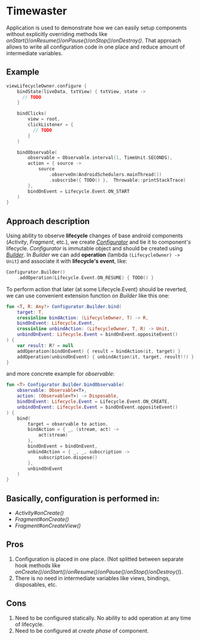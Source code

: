 # Timewaster
Application is used to demonstrate how we can easily setup components without explicitly overriding methods like *onStart()*/*onResume()*/*onPause()*/*onStop()*/*onDestroy()*. 
That approach allows to write all configuration code in one place and reduce amount of intermediate variables.
 
## Example
```kotlin
viewLifecycleOwner.configure {  
	bindState(liveData, txtView) { txtView, state ->  
	  // TODO
	}

	bindClicks(  
		view = root,  
		clickListener = {  
		  // TODO
		}  
	)

	bindObservable(  
		observable = Observable.interval(1, TimeUnit.SECONDS),  
		action = { source ->  
			source  
				.observeOn(AndroidSchedulers.mainThread())  
				.subscribe({ TODO() },  Throwable::printStackTrace)  
		},  
		bindOnEvent = Lifecycle.Event.ON_START  
	)
}
```

## Approach description

Using ability to observe **lifecycle** changes of base android components (*Activity*, *Fragment*, etc.), we create [*Configurator*](app/src/main/java/ru/constorvar/timewaster/Configurator.kt) and tie it to component's lifecycle. 
*Configurator* is immutable object and should be created using [*Builder*](app/src/main/java/ru/constorvar/timewaster/Configurator.kt#L70). In *Builder* we can add **operation** (lambda `(LifecycleOwner) -> Unit`) and associate it with **lifecycle's event**, like:
```kotlin
Configurator.Builder()
	.addOperation(Lifecycle.Event.ON_RESUME) { TODO() }
```
To perform action that later (at some Lifecycle.Event) should be reverted, we can use convenient extension function on *Builder* like this one:
```kotlin
fun <T, R: Any?> Configurator.Builder.bind(
    target: T,
    crossinline bindAction: (LifecycleOwner, T) -> R,
    bindOnEvent: Lifecycle.Event,
    crossinline unbindAction: (LifecycleOwner, T, R) -> Unit,
    unbindOnEvent: Lifecycle.Event = bindOnEvent.oppositeEvent()
) {
    var result: R? = null
    addOperation(bindOnEvent) { result = bindAction(it, target) }
    addOperation(unbindOnEvent) { unbindAction(it, target, result!!) }
}
```
and more concrete example for *observable*:
```kotlin
fun <T> Configurator.Builder.bindObservable(
    observable: Observable<T>,
    action: (Observable<T>) -> Disposable,
    bindOnEvent: Lifecycle.Event = Lifecycle.Event.ON_CREATE,
    unbindOnEvent: Lifecycle.Event = bindOnEvent.oppositeEvent()
) {
    bind(
        target = observable to action,
        bindAction = { _, (stream, act) ->
            act(stream)
        },
        bindOnEvent = bindOnEvent,
        unbindAction = { _, _, subscription ->
            subscription.dispose()
        },
        unbindOnEvent
    )
}
```

## Basically, configuration is performed in:
- *Activity#onCreate()*
- *Fragment#onCreate()*
- *Fragment#onCreateView()*

## Pros
1. Configuration is placed in one place. (Not splitted between separate hook methods like *onCreate()*/*onStart()*/*onResume()*/*onPause()*/*onStop()*/*onDestroy()*).
2. There is no need in intermediate variables like views, bindings, disposables, etc.

## Cons
1. Need to be configured statically. No ability to add operation at any time of lifecycle.
2. Need to be configured at *create phase* of component.

